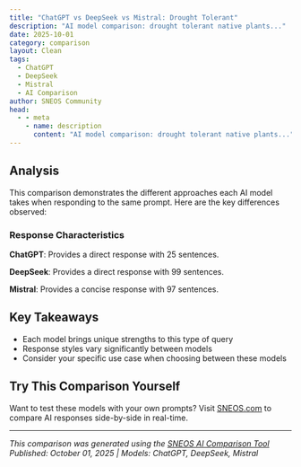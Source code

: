 ```yaml
---
title: "ChatGPT vs DeepSeek vs Mistral: Drought Tolerant"
description: "AI model comparison: drought tolerant native plants..."
date: 2025-10-01
category: comparison
layout: Clean
tags:
  - ChatGPT
  - DeepSeek
  - Mistral
  - AI Comparison
author: SNEOS Community
head:
  - - meta
    - name: description
      content: "AI model comparison: drought tolerant native plants..."
---
```


<ChatComparison
  title="ChatGPT vs DeepSeek vs Mistral: Drought Tolerant"
  prompt="drought tolerant native plants"
  :responses='{
    "ChatGPT": "Here are some drought-tolerant native plants that are well-suited for dry conditions. The best choices can depend on your specific region, but here are examples from various parts of the United States:\n\n### Drought-Tolerant Native Plants (U.S.)\n\n#### Wildflowers\n- **Purple Coneflower (Echinacea purpurea)** \u2013 Native to the central and eastern U.S., attracts pollinators.\n- **Black-eyed Susan (Rudbeckia hirta)** \u2013 Tolerant of dry soil, common in prairies.\n- **Blanket Flower (Gaillardia pulchella)** \u2013 Thrives in hot, dry conditions.\n\n#### Shrubs\n- **California Sagebrush (Artemisia californica)** \u2013 Native to California coastal areas.\n- **Manzanita (Arctostaphylos spp.)** \u2013 Evergreen with reddish bark, drought-tolerant.\n- **Rabbitbrush (Ericameria nauseosa)** \u2013 Found in western deserts.\n\n#### Grasses and Groundcovers\n- **Blue Grama Grass (Bouteloua gracilis)** \u2013 A native prairie grass.\n- **Buffalo Grass (Bouteloua dactyloides)** \u2013 Low-water lawn alternative.\n- **Ice Plant (Delosperma spp.)** \u2013 Succulent groundcover.\n\n#### Succulents and Cacti\n- **Prickly Pear Cactus (Opuntia spp.)** \u2013 Suited for very dry climates.\n- **Agave (Agave spp.)** \u2013 Drought-tolerant, dramatic architectural plants.\n\n### Tips for Using Drought-Tolerant Native Plants\n- Plant in well-draining soil to prevent root rot.\n- Group plants with similar water needs together.\n- Mulch to retain soil moisture.\n- Water deeply but infrequently.\n\nIf you tell me your location or climate zone, I can provide a more tailored list of native drought-tolerant plants!",
    "DeepSeek": "Of course! Here is a comprehensive guide to drought-tolerant native plants, organized by region in the United States. Using native plants is a fantastic strategy for water-wise landscaping (xeriscaping), as they are already perfectly adapted to your local climate, soil, and pollinators.\n\n### Why Choose Drought-Tolerant Native Plants?\n*   **Low Water Needs:** Once established, they require little to no supplemental watering.\n*   **Supports Local Ecosystems:** They provide essential food and habitat for native birds, bees, and butterflies.\n*   **Low Maintenance:** They are adapted to local soils and pests, reducing the need for fertilizers and pesticides.\n*   **Prevents Erosion:** Their deep root systems stabilize soil.\n*   **Climate Resilience:** They are built to survive the natural drought cycles of their region.\n\n---\n\n### Key Concept: \u0022Establishment\u0022\nEven the most drought-tolerant plants need **regular watering for their first full year** to develop a deep, strong root system. After that, they can thrive on rainfall alone in most climates.\n\n---\n\n### Regional Guides\n\n#### 1. Southwest \u0026 California\n*Characterized by hot, dry summers and mild winters. Plants here are often adapted to sandy or rocky soils.*\n\n*   **Trees:**\n    *   **Mesquite** (*Prosopis* spp.): Deep roots, light canopy, and nitrogen-fixer.\n    *   **Palo Verde** (*Parkinsonia* spp.): Beautiful green bark and yellow flowers.\n    *   **Desert Willow** (*Chilopsis linearis*): Not a true willow; has gorgeous, orchid-like flowers.\n    *   **California Live Oak** (*Quercus agrifolia*): A majestic, broad-leaved evergreen.\n\n*   **Shrubs:**\n    *   **California Lilac** (*Ceanothus* spp.): Stunning blue or white flower clusters in spring.\n    *   **Manzanita** (*Arctostaphylos* spp.): Striking red bark and a vital food source for wildlife.\n    *   **Desert Sage** (*Salvia dorrii*): Silvery foliage and purple flowers; highly aromatic.\n    *   **Texas Sage** (*Leucophyllum frutescens*): Blooms spectacularly after rains; silvery foliage.\n\n*   **Perennials \u0026 Grasses:**\n    *   **Agave** (*Agave* spp.): Architectural focal points; some are monocarpic (flower once then die).\n    *   **Penstemon** (*Penstemon* spp.): Tubular flowers that hummingbirds love.\n    *   **California Fuchsia** (*Epilobium canum*): A late-summer bloomer, crucial for migrating hummingbirds.\n    *   **Deer Grass** (*Muhlenbergia rigens*): A beautiful, fountain-like clumping grass.\n\n#### 2. Great Plains \u0026 Prairie\n*Characterized by wide temperature swings, wind, and periods of drought. Plants are tough and deep-rooted.*\n\n*   **Perennials \u0026 Flowers:**\n    *   **Purple Coneflower** (*Echinacea purpurea*): A classic prairie plant loved by butterflies and birds.\n    *   **Black-eyed Susan** (*Rudbeckia hirta*): Cheerful, long-blooming yellow flowers.\n    *   **Blazing Star** (*Liatris* spp.): Tall spikes of purple flowers; a butterfly magnet.\n    *   **Butterfly Weed** (*Asclepias tuberosa*): Essential host plant for Monarch butterflies; vibrant orange flowers.\n    *   **Prairie Dropseed** (*Sporobolus heterolepis*): A fine-textured, clumping grass with a wonderful scent.\n\n*   **Grasses (The foundation of the prairie):**\n    *   **Little Bluestem** (*Schizachyrium scoparium*): Blue-green in summer, turns a gorgeous copper-red in fall.\n    *   **Switchgrass** (*Panicum virgatum*): A tall, sturdy grass that provides winter interest.\n    *   **Buffalo Grass** (*Bouteloua dactyloides*): A low-growing, soft native lawn alternative.\n\n#### 3. Northeast \u0026 Mid-Atlantic\n*Characterized by humid summers and cold winters. Droughts are usually short-term but can be severe.*\n\n*   **Trees:**\n    *   **Eastern Redcedar** (*Juniperus virginiana*): An extremely tough evergreen.\n    *   **Post Oak** (*Quercus stellata*): A resilient oak tolerant of poor, dry soils.\n    *   **Serviceberry** (*Amelanchier* spp.): Small tree with spring flowers, edible berries, and great fall color.\n\n*   **Shrubs:**\n    *   **Northern Bayberry** (*Morella pensylvanica*): Fragrant foliage and waxy berries for birds; salt-tolerant.\n    *   **Sumac** (*Rhus* spp.): Brilliant fall color and interesting structure.\n    *   **New Jersey Tea** (*Ceanothus americanus*): A low-growing shrub with white flowers; hosts butterfly larvae.\n\n*   **Perennials:**\n    *   **Wild Bergamot** (*Monarda fistulosa*): Lavender-pink flowers that bees and hummingbirds adore.\n    *   **Butterfly Weed** (*Asclepias tuberosa*): Works well in this region too.\n    *   **Coreopsis** (*Coreopsis* spp.): Sun-loving, long-blooming yellow flowers.\n    *   **Little Bluestem** (*Schizachyrium scoparium*): A versatile grass for all regions.\n\n#### 4. Southeast\n*Characterized by hot, humid summers with periodic drought. Plants must tolerate both moisture and dry spells.*\n\n*   **Trees:**\n    *   **Southern Live Oak** (*Quercus virginiana*): A massive, iconic evergreen.\n    *   **Longleaf Pine** (*Pinus palustris*): Adapted to fire and drought.\n    *   **Redbud** (*Cercis canadensis*): Beautiful spring blooms and heart-shaped leaves.\n\n*   **Shrubs:**\n    *   **Wax Myrtle** (*Morella cerifera*): Fast-growing evergreen; berries are a bird favorite.\n    *   **Dwarf Palmetto** (*Sabal minor*): A tough, trunkless palm that adds a tropical feel.\n    *   **American Beautyberry** (*Callicarpa americana*): Unforgettable clusters of vibrant purple berries in fall.\n\n*   **Perennials:**\n    *   **Georgia Savanna Phlox** (*Phlox nivalis*): An evergreen groundcover with pink flowers.\n    *   **Blazing Star** (*Liatris* spp.): Does very well in the Southeast.\n    *   **Purple Coneflower** (*Echinacea purpurea*): Thrives in the heat.\n\n### Getting Started: Tips for Success\n\n1.  **Test Your Soil:** Understand if you have clay, sand, or loam. Many drought-tolerant natives prefer well-draining soil.\n2.  **Observe Your Site:** Note how much sun and shade different areas get.\n3.  **Group Plants by Water Needs:** This is the core of smart landscaping. Don\u0027t put a thirsty plant next to a desert native.\n4.  **Mulch!:** A 2-3 inch layer of wood chips, gravel, or pine straw conserves moisture, suppresses weeds, and cools the soil.\n5.  **Water Deeply and Infrequently:** Encourage deep roots by soaking the soil when you do water, then letting it dry out.\n6.  **Find a Native Plant Nursery:** The best source for local ecotypes and expert advice. Avoid big box stores for true natives.\n\n### Where to Find More Information\n*   **Lady Bird Johnson Wildflower Center:** An incredible database searchable by region and state. ([wildflower.org](https://www.wildflower.org/))\n*   **Your Local State\u0027s Cooperative Extension Service:** A university-based resource with science-backed information for your specific area.\n*   **Xerces Society:** Focuses on pollinator conservation and has great plant lists. ([xerces.org](https://xerces.org/))\n*   **Local Native Plant Societies:** Often hold plant sales and have knowledgeable members.\n\nBy choosing these resilient and beautiful plants, you create a sustainable landscape that saves water, time, and money while giving a vital lifeline to your local wildlife. Happy gardening",
    "Mistral": "Drought-tolerant native plants are an excellent choice for landscaping in areas with limited water availability. These plants are adapted to local conditions and often require less maintenance than non-native species. Here are some examples of drought-tolerant native plants from various regions:\n\n### North America\n\n#### Western United States\n1. **California Poppy (Eschscholzia californica)**\n   - Bright orange flowers, low-growing, and drought-tolerant.\n\n2. **Ceanothus (Ceanothus spp.)**\n   - Evergreen shrubs with blue or white flowers, often called California Lilac.\n\n3. **Manzanita (Arctostaphylos spp.)**\n   - Evergreen shrubs with attractive bark and small white or pink flowers.\n\n4. **Yarrow (Achillea millefolium)**\n   - Fern-like foliage and clusters of small white flowers.\n\n5. **Sagebrush (Artemisia tridentata)**\n   - Aromatic shrub with silvery-green foliage, common in desert regions.\n\n#### Southwestern United States\n1. **Desert Marigold (Baileya multiradiata)**\n   - Yellow daisy-like flowers, thrives in arid conditions.\n\n2. **Creosote Bush (Larrea tridentata)**\n   - Evergreen shrub with small yellow flowers, highly drought-tolerant.\n\n3. **Prickly Pear Cactus (Opuntia spp.)**\n   - Succulent with flat, spiny pads and colorful flowers.\n\n4. **Yucca (Yucca spp.)**\n   - Spiky foliage and tall flower stalks, very drought-tolerant.\n\n5. **Agave (Agave spp.)**\n   - Succulent with rosettes of thick, fleshy leaves.\n\n#### Eastern United States\n1. **Black-Eyed Susan (Rudbeckia hirta)**\n   - Bright yellow flowers with a dark center, drought-tolerant once established.\n\n2. **Purple Coneflower (Echinacea purpurea)**\n   - Purple daisy-like flowers, attracts pollinators.\n\n3. **Switchgrass (Panicum virgatum)**\n   - Ornamental grass with airy seed heads, drought-tolerant.\n\n4. **Blazing Star (Liatris spp.)**\n   - Tall spikes of purple flowers, attracts butterflies.\n\n5. **New England Aster (Symphyotrichum novae-angliae)**\n   - Purple daisy-like flowers, blooms in late summer and fall.\n\n### Australia\n\n1. **Kangaroo Paw (Anigozanthos spp.)**\n   - Unique, paw-shaped flowers in various colors.\n\n2. **Banksia (Banksia spp.)**\n   - Evergreen shrubs with distinctive cone-like flowers.\n\n3. **Grevillea (Grevillea spp.)**\n   - Evergreen shrubs with spider-like flowers, attracts birds.\n\n4. **Emu Bush (Eremophila spp.)**\n   - Drought-tolerant shrubs with colorful flowers.\n\n5. **Spinifex (Spinifex spp.)**\n   - Grass-like plant with sharp, spiny leaves, common in coastal dunes.\n\n### Europe\n\n1. **Lavender (Lavandula spp.)**\n   - Aromatic shrub with purple flowers, drought-tolerant once established.\n\n2. **Rosemary (Rosmarinus officinalis)**\n   - Evergreen shrub with needle-like leaves and blue flowers.\n\n3. **Thyme (Thymus spp.)**\n   - Low-growing herb with small, fragrant leaves and flowers.\n\n4. **Sedum (Sedum spp.)**\n   - Succulent with fleshy leaves and star-shaped flowers.\n\n5. **Sea Holly (Eryngium maritimum)**\n   - Spiky, blue-green foliage and thistle-like flowers.\n\n### Africa\n\n1. **Aloe (Aloe spp.)**\n   - Succulent with rosettes of thick, fleshy leaves and tall flower spikes.\n\n2. **Protea (Protea spp.)**\n   - Evergreen shrubs with large, showy flowers.\n\n3. **Euphorbia (Euphorbia spp.)**\n   - Succulent with unique, often spiny forms.\n\n4. **Strelitzia (Strelitzia spp.)**\n   - Bird of Paradise, with striking orange and blue flowers.\n\n5. **Gazania (Gazania spp.)**\n   - Daisy-like flowers in various colors, closes at night.\n\n### Asia\n\n1. **Bougainvillea (Bougainvillea spp.)**\n   - Vibrant, colorful bracts surrounding small white flowers.\n\n2. **Plumbago (Plumbago auriculata)**\n   - Evergreen shrub with sky-blue flowers.\n\n3. **Lantana (Lantana spp.)**\n   - Shrub with clusters of small, colorful flowers.\n\n4. **Hibiscus (Hibiscus spp.)**\n   - Large, showy flowers in various colors.\n\n5. **Jasmine (Jasminum spp.)**\n   - Fragrant white or yellow flowers, often climbing.\n\nThese plants not only thrive in dry conditions but also contribute to local biodiversity and ecosystem health. Always check with local nurseries or botanical gardens for the best native plants suited to your specific region and soil conditions."
  }'
  published-date="18:39"
/>

## Analysis

This comparison demonstrates the different approaches each AI model takes when responding to the same prompt. Here are the key differences observed:

### Response Characteristics

**ChatGPT**: Provides a direct response with 25 sentences. 

**DeepSeek**: Provides a direct response with 99 sentences. 

**Mistral**: Provides a concise response with 97 sentences. 

## Key Takeaways

- Each model brings unique strengths to this type of query
- Response styles vary significantly between models
- Consider your specific use case when choosing between these models

## Try This Comparison Yourself

Want to test these models with your own prompts? Visit [SNEOS.com](https://sneos.com) to compare AI responses side-by-side in real-time.

---

*This comparison was generated using the [SNEOS AI Comparison Tool](https://sneos.com)*
*Published: October 01, 2025 | Models: ChatGPT, DeepSeek, Mistral*
